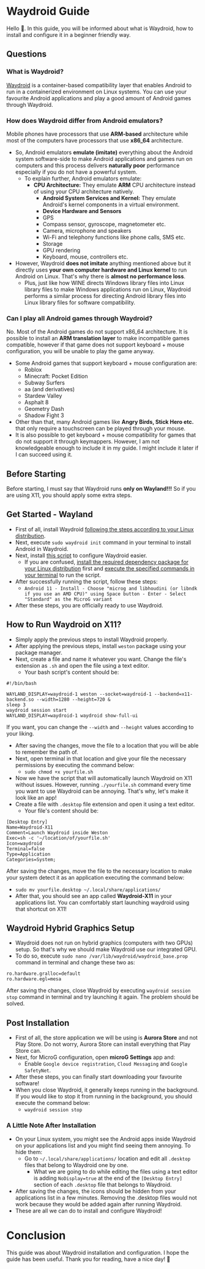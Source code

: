 # Waydroid Guide
Hello 🤭. In this guide, you will be informed about what is Waydroid, how to install and configure it in a beginner friendly way.
## Questions
### What is Waydroid?
[Waydroid](https://waydro.id/) is a container-based compatibility layer that enables Android to run in a containerized environment on Linux systems. You can use your favourite Android applications and play a good amount of Android games through Waydroid.
### How does Waydroid differ from Android emulators?
Mobile phones have processors that use **ARM-based** architecture while most of the computers have processors that use **x86_64** architecture.
- So, Android emulators **emulate (imitate)** everything about the Android system software-side to make Android applications and games run on computers and this process delivers **naturally poor** performance especially if you do not have a powerful system.
  - To explain further, Android emulators emulate:
    - **CPU Architecture:** They emulate **ARM** CPU architecture instead of using your CPU architecture natively.
      - **Android System Services and Kernel:** They emulate Android's kernel components in a virtual environment.
      - **Device Hardware and Sensors**
      - GPS
      - Compass sensor, gyroscope, magnetometer etc.
      - Camera, microphone and speakers
      - Wi-Fi and telephony functions like phone calls, SMS etc.
      - Storage
      - GPU rendering
      - Keyboard, mouse, controllers etc.
- However, Waydroid **does not imitate** anything mentioned above but it directly uses **your own computer hardware and Linux kernel** to run Android on Linux. That's why there is **almost no performance loss**.
  - Plus, just like how WINE directs Windows library files into Linux library files to make Windows applications run on Linux, Waydroid performs a similar process for directing Android library files into Linux library files for software compatibility.
### Can I play all Android games through Waydroid?
No. Most of the Android games do not support x86_64 architecture. It is possible to install an **ARM translation layer** to make incompatible games compatible, however if that game does not support keyboard + mouse configuration, you will be unable to play the game anyway.
- Some Android games that support keyboard + mouse configuration are:
  - Roblox
  - Minecraft: Pocket Edition
  - Subway Surfers
  - aa (and derivatives)
  - Stardew Valley
  - Asphalt 8
  - Geometry Dash
  - Shadow Fight 3
- Other than that, many Android games like **Angry Birds, Stick Hero etc.** that only require a touchscreen can be played through your mouse.
- It is also possible to get keyboard + mouse compatibility for games that do not support it through keymappers. However, I am not knowledgeable enough to include it in my guide. I might include it later if I can succeed using it.
## Before Starting
Before starting, I must say that Waydroid runs **only on Wayland!!!** So if you are using X11, you should apply some extra steps.
## Get Started - Wayland
- First of all, install Waydroid [following the steps according to your Linux distribution](https://docs.waydro.id/usage/install-on-desktops).
- Next, execute `sudo waydroid init` command in your terminal to install Android in Waydroid.
- Next, install [this script](https://github.com/casualsnek/waydroid_script) to configure Waydroid easier.
  - If you are confused, [install the required dependency package for your Linux distribution](https://github.com/casualsnek/waydroid_script?tab=readme-ov-file#dependencies) first and [execute the specified commands in your terminal](https://github.com/casualsnek/waydroid_script?tab=readme-ov-file#interactive-terminal-interface) to run the script.
- After successfully running the script, follow these steps:
  - `Android 11 - Install - Choose "microg and libhoudini (or libndk if you use an AMD CPU)" using Space button - Enter - Select "Standard" as the MicroG variant`
- After these steps, you are officially ready to use Waydroid.
## How to Run Waydroid on X11?
- Simply apply the previous steps to install Waydroid properly.
- After applying the previous steps, install `weston` package using your package manager.
- Next, create a file and name it whatever you want. Change the file's extension as `.sh` and open the file using a text editor.
  - Your bash script's content should be:
```
#!/bin/bash

WAYLAND_DISPLAY=waydroid-1 weston --socket=waydroid-1 --backend=x11-backend.so --width=1280 --height=720 &
sleep 3
waydroid session start
WAYLAND_DISPLAY=waydroid-1 waydroid show-full-ui
```
If you want, you can change the `--width` and `--height` values according to your liking.
- After saving the changes, move the file to a location that you will be able to remember the path of.
- Next, open terminal in that location and give your file the necessary permissions by executing the command below:
  - `sudo chmod +x yourfile.sh`
- Now we have the script that will automatically launch Waydroid on X11 without issues. However, running `./yourfile.sh` command every time you want to use Waydroid can be annoying. That's why, let's make it look like an app!
- Create a file with `.desktop` file extension and open it using a text editor.
  - Your file's content should be:
```
[Desktop Entry]
Name=Waydroid-X11
Comment=Launch Waydroid inside Weston
Exec=sh -c '~/location/of/yourfile.sh'
Icon=waydroid
Terminal=false
Type=Application
Categories=System;
```
After saving the changes, move the file to the necessary location to make your system detect it as an application executing the command below:
- `sudo mv yourfile.desktop ~/.local/share/applications/`
- After that, you should see an app called **Waydroid-X11** in your applications list. You can comfortably start launching waydroid using that shortcut on X11!
## Waydroid Hybrid Graphics Setup
- Waydroid does not run on hybrid graphics (computers with two GPUs) setup. So that's why we should make Waydroid use our integrated GPU.
- To do so, execute `sudo nano /var/lib/waydroid/waydroid_base.prop` command in terminal and change these two as:
```
ro.hardware.gralloc=default
ro.hardware.egl=mesa
```
After saving the changes, close Waydroid by executing `waydroid session stop` command in terminal and try launching it again. The problem should be solved.
## Post Installation
- First of all, the store application we will be using is **Aurora Store** and not Play Store. Do not worry, Aurora Store can install everything that Play Store can.
- Next, for MicroG configuration, open **microG Settings** app and:
  - Enable `Google device registration`, `Cloud Messaging` and `Google SafetyNet`.
- After these steps, you can finally start downloading your favourite software!
- When you close Waydroid, it generally keeps running in the background. If you would like to stop it from running in the background, you should execute the command below:
  - `waydroid session stop`
### A Little Note After Installation
- On your Linux system, you might see the Android apps inside Waydroid on your applications list and you might find seeing them annoying. To hide them:
  - Go to `~/.local/share/applications/` location and edit all `.desktop` files that belong to Waydroid one by one.
    - What we are going to do while editing the files using a text editor is adding `NoDisplay=true` at the end of the `[Desktop Entry]` section of each `.desktop` file that belongs to Waydroid.
- After saving the changes, the icons should be hidden from your applications list in a few minutes. Removing the .desktop files would not work because they would be added again after running Waydroid.
- These are all we can do to install and configure Waydroid!
# Conclusion
This guide was about Waydroid installation and configuration. I hope the guide has been useful. Thank you for reading, have a nice day! 🐧
